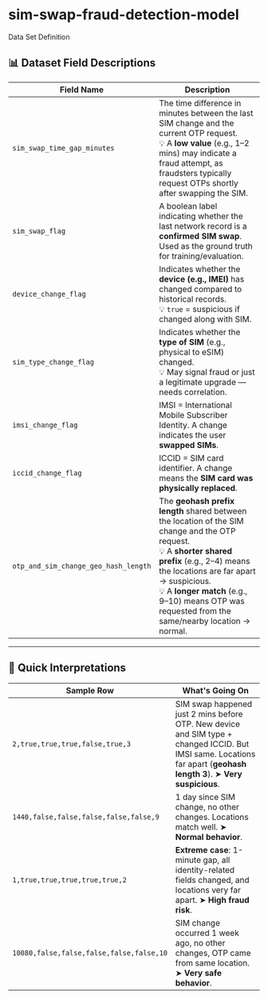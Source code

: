 # sim-swap-fraud-detection-model
Data Set Definition 

## 📊 Dataset Field Descriptions

| Field Name                        | Description |
|----------------------------------|-------------|
| `sim_swap_time_gap_minutes`      | The time difference in minutes between the last SIM change and the current OTP request.<br>💡 A **low value** (e.g., 1–2 mins) may indicate a fraud attempt, as fraudsters typically request OTPs shortly after swapping the SIM. |
| `sim_swap_flag`                  | A boolean label indicating whether the last network record is a **confirmed SIM swap**. Used as the ground truth for training/evaluation. |
| `device_change_flag`             | Indicates whether the **device (e.g., IMEI)** has changed compared to historical records.<br>💡 `true` = suspicious if changed along with SIM. |
| `sim_type_change_flag`           | Indicates whether the **type of SIM** (e.g., physical to eSIM) changed.<br>💡 May signal fraud or just a legitimate upgrade — needs correlation. |
| `imsi_change_flag`               | IMSI = International Mobile Subscriber Identity. A change indicates the user **swapped SIMs**. |
| `iccid_change_flag`              | ICCID = SIM card identifier. A change means the **SIM card was physically replaced**. |
| `otp_and_sim_change_geo_hash_length` | The **geohash prefix length** shared between the location of the SIM change and the OTP request.<br>💡 A **shorter shared prefix** (e.g., 2–4) means the locations are far apart → suspicious.<br>💡 A **longer match** (e.g., 9–10) means OTP was requested from the same/nearby location → normal. |

---

## 📌 Quick Interpretations

| Sample Row                                     | What's Going On |
|------------------------------------------------|-----------------|
| `2,true,true,true,false,true,3`               | SIM swap happened just 2 mins before OTP. New device and SIM type + changed ICCID. But IMSI same. Locations far apart (**geohash length 3**). ➤ **Very suspicious**. |
| `1440,false,false,false,false,false,9`        | 1 day since SIM change, no other changes. Locations match well. ➤ **Normal behavior**. |
| `1,true,true,true,true,true,2`                | **Extreme case**: 1-minute gap, all identity-related fields changed, and locations very far apart. ➤ **High fraud risk**. |
| `10080,false,false,false,false,false,10`      | SIM change occurred 1 week ago, no other changes, OTP came from same location. ➤ **Very safe behavior**. |

